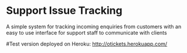 # Support Issue Tracking

A simple system for tracking incoming enquiries from customers with an easy to use interface for support staff to
communicate with clients

#Test version deployed on Heroku: 
http://otickets.herokuapp.com/
